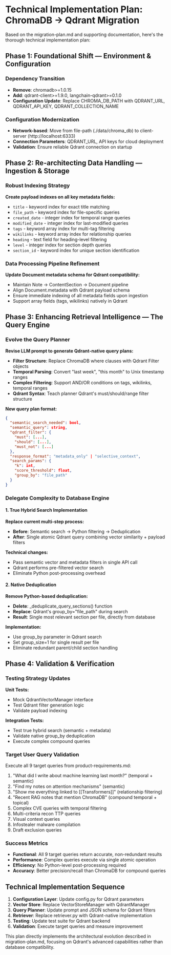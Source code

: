 # Technical Implementation Plan: ChromaDB → Qdrant Migration

Based on the migration-plan.md and supporting documentation, here's the thorough technical implementation plan:

## Phase 1: Foundational Shift — Environment & Configuration

### Dependency Transition
- **Remove**: chromadb>=1.0.15
- **Add**: qdrant-client>=1.9.0, langchain-qdrant>=0.1.0
- **Configuration Update**: Replace CHROMA_DB_PATH with QDRANT_URL, QDRANT_API_KEY, QDRANT_COLLECTION_NAME

### Configuration Modernization
- **Network-based**: Move from file-path (./data/chroma_db) to client-server (http://localhost:6333)
- **Connection Parameters**: QDRANT_URL, API keys for cloud deployment
- **Validation**: Ensure reliable Qdrant connection on startup

## Phase 2: Re-architecting Data Handling — Ingestion & Storage

### Robust Indexing Strategy
**Create payload indexes on all key metadata fields:**
- `title` - keyword index for exact title matching
- `file_path` - keyword index for file-specific queries  
- `created_date` - integer index for temporal range queries
- `modified_date` - integer index for last-modified queries
- `tags` - keyword array index for multi-tag filtering
- `wikilinks` - keyword array index for relationship queries
- `heading` - text field for heading-level filtering
- `level` - integer index for section depth queries
- `section_id` - keyword index for unique section identification

### Data Processing Pipeline Refinement
**Update Document metadata schema for Qdrant compatibility:**
- Maintain Note → ContentSection → Document pipeline
- Align Document.metadata with Qdrant payload schema
- Ensure immediate indexing of all metadata fields upon ingestion
- Support array fields (tags, wikilinks) natively in Qdrant

## Phase 3: Enhancing Retrieval Intelligence — The Query Engine

### Evolve the Query Planner
**Revise LLM prompt to generate Qdrant-native query plans:**
- **Filter Structure**: Replace ChromaDB where clauses with Qdrant Filter objects
- **Temporal Parsing**: Convert "last week", "this month" to Unix timestamp ranges
- **Complex Filtering**: Support AND/OR conditions on tags, wikilinks, temporal ranges
- **Qdrant Syntax**: Teach planner Qdrant's must/should/range filter structure

**New query plan format:**
```json
{
  "semantic_search_needed": bool,
  "semantic_query": string,
  "qdrant_filter": {
    "must": [...],
    "should": [...],
    "must_not": [...]
  },
  "response_format": "metadata_only" | "selective_context",
  "search_params": {
    "k": int,
    "score_threshold": float,
    "group_by": "file_path"
  }
}
```

### Delegate Complexity to Database Engine

#### 1. True Hybrid Search Implementation
**Replace current multi-step process:**
- **Before**: Semantic search → Python filtering → Deduplication
- **After**: Single atomic Qdrant query combining vector similarity + payload filters

**Technical changes:**
- Pass semantic vector and metadata filters in single API call
- Qdrant performs pre-filtered vector search
- Eliminate Python post-processing overhead

#### 2. Native Deduplication
**Remove Python-based deduplication:**
- **Delete**: _deduplicate_query_sections() function
- **Replace**: Qdrant's group_by="file_path" during search
- **Result**: Single most relevant section per file, directly from database

**Implementation:**
- Use group_by parameter in Qdrant search
- Set group_size=1 for single result per file
- Eliminate redundant parent/child section handling

## Phase 4: Validation & Verification

### Testing Strategy Updates
**Unit Tests:**
- Mock QdrantVectorManager interface
- Test Qdrant filter generation logic
- Validate payload indexing

**Integration Tests:**
- Test true hybrid search (semantic + metadata)
- Validate native group_by deduplication
- Execute complex compound queries

### Target User Query Validation
Execute all 9 target queries from product-requirements.md:
1. "What did I write about machine learning last month?" (temporal + semantic)
2. "Find my notes on attention mechanisms" (semantic)
3. "Show me everything linked to [[Transformers]]" (relationship filtering)
4. "Recent RAG notes that mention ChromaDB" (compound temporal + topical)
5. Complex CVE queries with temporal filtering
6. Multi-criteria recon TTP queries
7. Visual context queries
8. Infostealer malware compilation
9. Draft exclusion queries

### Success Metrics
- **Functional**: All 9 target queries return accurate, non-redundant results
- **Performance**: Complex queries execute via single atomic operation
- **Efficiency**: No Python-level post-processing required
- **Accuracy**: Better precision/recall than ChromaDB for compound queries

## Technical Implementation Sequence

1. **Configuration Layer**: Update config.py for Qdrant parameters
2. **Vector Store**: Replace VectorStoreManager with QdrantManager
3. **Query Planner**: Update prompt and JSON schema for Qdrant filters
4. **Retriever**: Replace retriever.py with Qdrant-native implementation
5. **Testing**: Update test suite for Qdrant backend
6. **Validation**: Execute target queries and measure improvement

This plan directly implements the architectural evolution described in migration-plan.md, focusing on Qdrant's advanced capabilities rather than database compatibility.